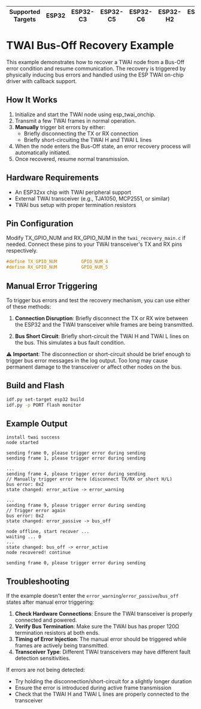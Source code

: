 | Supported Targets | ESP32 | ESP32-C3 | ESP32-C5 | ESP32-C6 | ESP32-H2 | ESP32-P4 | ESP32-S2 | ESP32-S3 |
| ----------------- | ----- | -------- | -------- | -------- | -------- | -------- | -------- | -------- |

# TWAI Bus-Off Recovery Example
This example demonstrates how to recover a TWAI node from a Bus-Off error condition and resume communication. The recovery is triggered by physically inducing bus errors and handled using the ESP TWAI on-chip driver with callback support.

## How It Works
1. Initialize and start the TWAI node using esp_twai_onchip.
2. Transmit a few TWAI frames in normal operation.
3. **Manually** trigger bit errors by either:
   - Briefly disconnecting the TX or RX connection
   - Briefly short-circuiting the TWAI H and TWAI L lines
4. When the node enters the Bus-Off state, an error recovery process will automatically initiated.
5. Once recovered, resume normal transmission.

## Hardware Requirements
- An ESP32xx chip with TWAI peripheral support
- External TWAI transceiver (e.g., TJA1050, MCP2551, or similar)
- TWAI bus setup with proper termination resistors

## Pin Configuration
Modify TX_GPIO_NUM and RX_GPIO_NUM in the `twai_recovery_main.c` if needed. Connect these pins to your TWAI transceiver's TX and RX pins respectively.
```c
#define TX_GPIO_NUM         GPIO_NUM_4
#define RX_GPIO_NUM         GPIO_NUM_5
```

## Manual Error Triggering
To trigger bus errors and test the recovery mechanism, you can use either of these methods:

1. **Connection Disruption**: Briefly disconnect the TX or RX wire between the ESP32 and the TWAI transceiver while frames are being transmitted.

2. **Bus Short Circuit**: Briefly short-circuit the TWAI H and TWAI L lines on the bus. This simulates a bus fault condition.

⚠️ **Important**: The disconnection or short-circuit should be brief enough to trigger bus error messages in the log output. Too long may cause permanent damage to the transceiver or affect other nodes on the bus.

## Build and Flash
```sh
idf.py set-target esp32 build
idf.py -p PORT flash monitor
```

## Example Output
```
install twai success
node started

sending frame 0, please trigger error during sending
sending frame 1, please trigger error during sending

...
sending frame 4, please trigger error during sending
// Manually trigger error here (disconnect TX/RX or short H/L)
bus error: 0x2
state changed: error_active -> error_warning

...
sending frame 9, please trigger error during sending
// Trigger error again
bus error: 0x2
state changed: error_passive -> bus_off

node offline, start recover ...
waiting ... 0
...
state changed: bus_off -> error_active
node recovered! continue

sending frame 0, please trigger error during sending
```

## Troubleshooting

If the example doesn't enter the `error_warning`/`error_passive`/`bus_off` states after manual error triggering:

1. **Check Hardware Connections**: Ensure the TWAI transceiver is properly connected and powered.
2. **Verify Bus Termination**: Make sure the TWAI bus has proper 120Ω termination resistors at both ends.
3. **Timing of Error Injection**: The manual error should be triggered while frames are actively being transmitted.
4. **Transceiver Type**: Different TWAI transceivers may have different fault detection sensitivities.

If errors are not being detected:
- Try holding the disconnection/short-circuit for a slightly longer duration
- Ensure the error is introduced during active frame transmission
- Check that the TWAI H and TWAI L lines are properly connected to the transceiver
